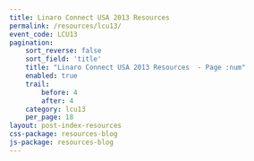 ```yaml
---
title: Linaro Connect USA 2013 Resources
permalink: /resources/lcu13/
event_code: LCU13
pagination:
    sort_reverse: false
    sort_field: 'title'
    title: "Linaro Connect USA 2013 Resources  - Page :num"
    enabled: true
    trail:
        before: 4
        after: 4
    category: lcu13
    per_page: 18
layout: post-index-resources
css-package: resources-blog
js-package: resources-blog
---
```

